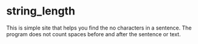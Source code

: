 # string_length

This is simple site that helps you find the no characters in a sentence.
The program does not count spaces before and after the sentence or text.
